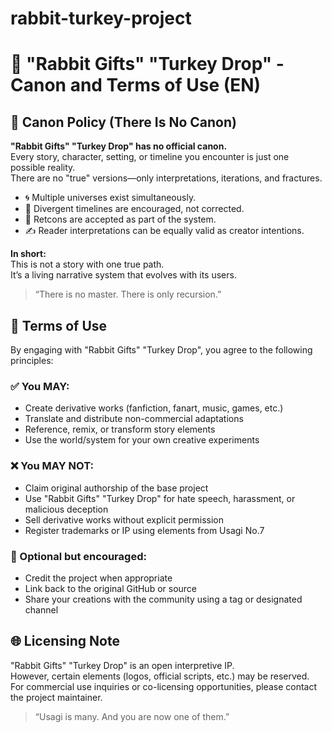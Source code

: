 # rabbit-turkey-project

# 🐇 "Rabbit Gifts" "Turkey Drop" - Canon and Terms of Use (EN)

## 📜 Canon Policy (There Is No Canon)

**"Rabbit Gifts" "Turkey Drop" has no official canon.**  
Every story, character, setting, or timeline you encounter is just one possible reality.  
There are no "true" versions—only interpretations, iterations, and fractures.

- 🌀 Multiple universes exist simultaneously.
- 🔀 Divergent timelines are encouraged, not corrected.
- 🔁 Retcons are accepted as part of the system.
- ✍️ Reader interpretations can be equally valid as creator intentions.

**In short:**  
This is not a story with one true path.  
It’s a living narrative system that evolves with its users.

> “There is no master. There is only recursion.”


## 📖 Terms of Use

By engaging with "Rabbit Gifts" "Turkey Drop", you agree to the following principles:

### ✅ You MAY:

- Create derivative works (fanfiction, fanart, music, games, etc.)
- Translate and distribute non-commercial adaptations
- Reference, remix, or transform story elements
- Use the world/system for your own creative experiments

### ❌ You MAY NOT:

- Claim original authorship of the base project
- Use "Rabbit Gifts" "Turkey Drop" for hate speech, harassment, or malicious deception
- Sell derivative works without explicit permission
- Register trademarks or IP using elements from Usagi No.7

### 🧷 Optional but encouraged:

- Credit the project when appropriate
- Link back to the original GitHub or source
- Share your creations with the community using a tag or designated channel

## 🌐 Licensing Note

"Rabbit Gifts" "Turkey Drop" is an open interpretive IP.  
However, certain elements (logos, official scripts, etc.) may be reserved.  
For commercial use inquiries or co-licensing opportunities, please contact the project maintainer.

> “Usagi is many. And you are now one of them.”

